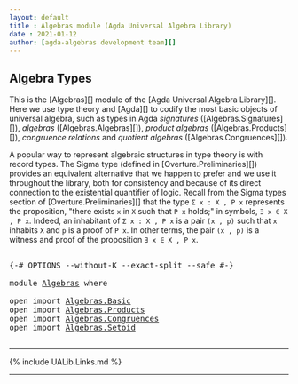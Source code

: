 ```yaml
---
layout: default
title : Algebras module (Agda Universal Algebra Library)
date : 2021-01-12
author: [agda-algebras development team][]
---
```


## Algebra Types

This is the [Algebras][] module of the [Agda Universal Algebra Library][]. Here we use type theory and [Agda][] to codify the most basic objects of universal algebra, such as types in Agda *signatures* ([Algebras.Signatures][]), *algebras* ([Algebras.Algebras][]), *product algebras* ([Algebras.Products][]), *congruence relations* and *quotient algebras* ([Algebras.Congruences][]).


A popular way to represent algebraic structures in type theory is with record types.  The Sigma type (defined in [Overture.Preliminaries][]) provides an equivalent alternative that we happen to prefer and we use it throughout the library, both for consistency and because of its direct connection to the existential quantifier of logic. Recall from the Sigma types section of [Overture.Preliminaries][] that the type `Σ x ꞉ X , P x` represents the proposition, "there exists `x` in `X` such that `P x` holds;" in symbols, `∃ x ∈ X , P x`.  Indeed, an inhabitant of `Σ x ꞉ X , P x` is a pair `(x , p)` such that `x` inhabits `X` and `p` is a proof of `P x`. In other terms, the pair `(x , p)` is a witness and proof of the proposition `∃ x ∈ X , P x`.


<pre class="Agda">

<a id="1315" class="Symbol">{-#</a> <a id="1319" class="Keyword">OPTIONS</a> <a id="1327" class="Pragma">--without-K</a> <a id="1339" class="Pragma">--exact-split</a> <a id="1353" class="Pragma">--safe</a> <a id="1360" class="Symbol">#-}</a>

<a id="1365" class="Keyword">module</a> <a id="1372" href="Algebras.html" class="Module">Algebras</a> <a id="1381" class="Keyword">where</a>

<a id="1388" class="Keyword">open</a> <a id="1393" class="Keyword">import</a> <a id="1400" href="Algebras.Basic.html" class="Module">Algebras.Basic</a>
<a id="1415" class="Keyword">open</a> <a id="1420" class="Keyword">import</a> <a id="1427" href="Algebras.Products.html" class="Module">Algebras.Products</a>
<a id="1445" class="Keyword">open</a> <a id="1450" class="Keyword">import</a> <a id="1457" href="Algebras.Congruences.html" class="Module">Algebras.Congruences</a>
<a id="1478" class="Keyword">open</a> <a id="1483" class="Keyword">import</a> <a id="1490" href="Algebras.Setoid.html" class="Module">Algebras.Setoid</a>

</pre>

-------------------------------------

{% include UALib.Links.md %}

--------------------------------------

[agda-algebras development team]: https://github.com/ualib/agda-algebras#the-agda-algebras-development-team

